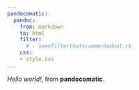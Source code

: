 ```yaml
---
pandocomatic:
  pandoc:
    from: markdown
    to: html
    filter:
      # - somefilterthatscommentedout.rb
    css:
    - style.css
...
```

*Hello world!*, from **pandocomatic**.
